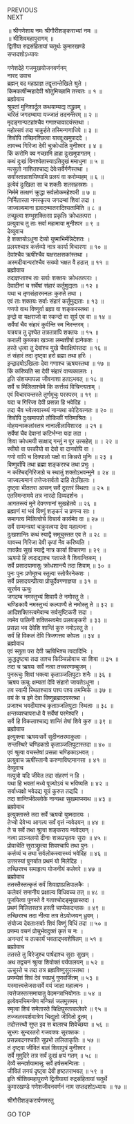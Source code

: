 PREVIOUS  
NEXT  
  
॥ श्रीगणेशाय नमः श्रीगौरीशङ्कराभ्यां नमः ॥  
॥ श्रीशिवमहापुराणम् ॥  
द्वितीया रुद्रसंहितायां चतुर्थः कुमारखण्डे  
सप्तदशोऽध्यायः  
  
गणेशदेहे गजमुखयोजनवर्णनम्  
नारद उवाच  
ब्रह्मन् वद महाप्राज्ञ तद्वृत्तान्तेखिले श्रुते ।  
किमकार्षीन्महादेवी श्रोतुमिच्छामि तत्त्वतः ॥ १ ॥  
ब्रह्मोवाच  
श्रूयतां मुनिशार्दूल कथयाम्यद्य तद्ध्रुवम् ।  
चरितं जगदम्बाया यज्जातं तदनन्तरम् ॥ २ ॥  
मृदङ्‌गान्पटहांश्चैव गणाश्चावादयंस्तथा ।  
महोत्सवं तदा चक्रुर्हते तस्मिन्गणाधिपे ॥ ३ ॥  
शिवोपि तच्छिरश्छित्वा यावद्दुःखमुपाददे ।  
तावच्च गिरिजा देवी चुक्रोधाति मुनीश्वर ॥ ४ ॥  
किं करोमि क्व गच्छामि हाहा दुःखमुपागतम् ।  
कथं दुःखं विनश्येतास्याऽतिदुखं ममाधुना ॥ ५ ॥  
मत्सुतो नाशितश्चाद्य देवेःसर्वैर्गणैस्तथा ।  
सर्वांस्तान्नाशयिष्यामि प्रलयं वा करोम्यहम् ॥ ६ ॥  
इत्येवं दुःखिता सा च शक्तीः शतसहस्रशः ।  
निर्ममे तत्क्षणं क्रुद्धा सर्वलोकमहेश्वरी ॥ ७ ॥  
निर्मितास्ता नमस्कृत्य जगदम्बां शिवां तदा ।  
जाज्वल्यमाना ह्यवदन्मातरादिश्यतामिति ॥ ८ ॥  
तच्छुत्वा शम्भुशक्तिःसा प्रकृतिः क्रोधतत्परा ।  
प्रत्युवाच तु ताः सर्वा महामाया मुनीश्वर ॥ ९ ॥  
देव्युवाच  
हे शक्तयोऽधुना देव्यो युष्माभिर्मन्निदेशतः ।  
प्रलयश्चात्र कर्त्तव्यो नात्र कार्या विचारणा ॥ १० ॥  
देवांश्चैव ऋषींश्चैव यक्षराक्षसकांस्तथा ।  
अस्मदीयान्परांश्चैव सख्यो भक्षत वै हठात् ॥ ११ ॥  
ब्रह्मोवाच  
तदाज्ञप्ताश्च ताः सर्वाः शक्तयः क्रोधतत्पराः ।  
देवादीनां च सर्वेषां संहारं कर्तुमुद्यताः ॥ १२ ॥  
यथा च तृणसंहारमनलः कुरुते तथा ।  
एवं ताः शक्तयः सर्वाः संहारं कर्तुमुद्यताः ॥ १३ ॥  
गणपो वाथ विष्णुर्वा ब्रह्मा वा शङ्करस्तथा ।  
इन्द्रो वा यक्षराजो वा स्कन्दो वा सूर्य एव वा ॥ १४ ॥  
सर्वेषां चैव संहारं कुर्वन्ति स्म निरन्तरम् ।  
यत्रयत्र तु दृश्येत तत्रतत्रापि शक्तयः ॥ १५ ॥  
कराली कुब्जका खञ्जा लम्बशीर्षा ह्यनेकशः ।  
हस्ते धृत्वा तु देवांश्च मुखे चैवाक्षिपंस्तदा ॥ १६ ॥  
तं संहारं तदा दृष्ट्वा हरो ब्रह्मा तथा हरिः ।  
इन्द्रादयोऽखिलाः देवा गणाश्च ऋषयस्तथा ॥ १७ ॥  
किं करिष्यति सा देवी संहारं वाप्यकालतः ।  
इति संशयमापन्ना जीवनाशा हताऽभवत् ॥ १८ ॥  
सर्वे च मिलिताश्चेमे कि कर्त्तव्यं विचिन्त्यताम् ।  
एवं विचारयन्तस्ते तूर्णमूचुः परस्परम् ॥ १९ ॥  
यदा च गिरिजा देवी प्रसन्ना हि भवेदिह ।  
तदा चैव भवेत्स्वास्थ्यं नान्यथा कोटियत्नतः ॥ २० ॥  
शिवोपि दुःखमापन्नो लौकिकीं गतिमाश्रितः ।  
मोहयन्सकलांस्तत्र नानालीलाविशारदः ॥ २१ ॥  
सर्वेषां चैव देवानां कटिर्भग्ना यदा तदा ।  
शिवा क्रोधमयी साक्षाद्‌ गन्तुं न पुर उत्सहेत् ॥ । २२ ॥  
स्वीयो वा परकीयो वा देवो वा दानवोपि वा ।  
गणो वापि च दिक्पालो यक्षो वा किन्नरो मुनिः ॥ २३ ॥  
विष्णुर्वापि तथा ब्रह्मा शङ्करश्च तथा प्रभुः ।  
न कश्चिद्‌गिरिजाग्रे च स्थातुं शक्तोऽभवन्मुने ॥ २४ ॥  
जाज्वल्यमानं तत्तेजःसर्वतो दाहि तेऽखिलाः ।  
दृष्ट्वा भीततरा आसन् सर्वे दूरतरं स्थिताः ॥ २५ ॥  
एतस्मिन्समये तत्र नारदो दिव्यदर्शनः ।  
आगतस्त्वं मुने देवगणानां सुखहेतवे ॥ २६ ॥  
ब्रह्माणं मां भवं विष्णुं शङ्करं च प्रणम्य साः ।  
समागत्य मिलित्वोचे विचार्य कार्यमेव वा ॥ २७ ॥  
सर्वे सम्मन्त्रयां चक्रुस्त्वया देवा महात्मना ।  
दुःखशान्तिः कथं स्याद्वै समूचुस्तत एव ते ॥ २८ ॥  
यावच्च गिरिजा देवी कृपां नैव करिष्यति ।  
तावन्नैव सुखं स्याद्वै नात्र कार्या विचारणा ॥ २९ ॥  
ऋषयो हि त्वदाद्याश्च गतास्ते वै शिवान्तिकम् ।  
सर्वे प्रसादयामासुः क्रोधशान्त्यै तदा शिवाम् ॥ ३० ॥  
पुनः पुनः प्रणेमुश्च स्तुत्वा स्तोत्रैरनेकशः ।  
सर्वे प्रसादयन्प्रीत्या प्रोचुर्देवगणाज्ञया ॥ ३१ ॥  
सुरर्षय ऊचुः  
जगदम्ब नमस्तुभ्यं शिवायै ते नमोस्तु ते ।  
चण्डिकायै नमस्तुभ्यं कल्याण्यै ते नमोस्तु ते ॥ ३२ ॥  
आदिशक्तिस्त्वमेवाम्ब सर्वसृष्टिकरी सदा ।  
त्वमेव पालिनी शक्तिस्त्वमेव प्रलयङ्‌करी ॥ ३३ ॥  
प्रसन्ना भव देवेशि शान्तिं कुरु नमोऽस्तु ते ।  
सर्वं हि विकलं देवि त्रिजगत्तव कोपतः ॥ ३४ ॥  
ब्रह्मोवाच  
एवं स्तुता परा देवी ऋषिभिश्च त्वदादिभिः ।  
क्रुद्धदृष्ट्या तदा ताश्च किञ्चिन्नोवाच सा शिवा ॥ ३५ ॥  
तदा च ऋषयः सर्वे नत्वा तच्चरणाम्बुजम् ।  
पुनरूचुः शिवां भक्त्या कृताञ्जलिपुटाः शनैः ॥ ३६ ॥  
ऋषय ऊचुः क्षम्यतां देवि संहारो जायतेऽधुना ।  
तव स्वामी स्थितश्चात्र पश्य पश्य तमम्बिके ॥ ३७ ॥  
वयं के च इमे देवा विष्णुब्रह्मादयस्तथा ।  
प्रजाश्च भवदीयाश्च कृताञ्जलिपुटाः स्थिताः ॥ ३८ ॥  
क्षन्तव्यश्चापराधो वै सर्वेषां परमेश्वरि ।  
सर्वे हि विकलाश्चाद्य शान्तिं तेषां शिवे कुरु ॥ ३९ ॥  
ब्रह्मोवाच  
इत्युक्त्वा ऋषयःसर्वे सुदीनतरमाकुलाः ।  
सन्तस्थिरे चण्डिकाग्रे कृताञ्जलिपुटास्तदा ॥ ४० ॥  
एवं श्रुत्वा वचस्तेषां प्रसन्ना चण्डिकाऽभवत् ।  
प्रत्युवाच ऋषींस्तान्वै करुणाविष्टमानसा ॥ ४१ ॥  
देव्युवाच  
मत्पुत्रो यदि जीवेत तदा संहरणं न हि ।  
यथा हि भवतां मध्ये पूज्योऽयं च भविष्यति ॥ ४२ ॥  
सर्वाध्यक्षो भवेदद्य यूयं कुरुत तद्यदि ।  
तदा शान्तिर्भवेल्लोके नान्यथा सुखमाप्स्यथ ॥ ४३ ॥  
ब्रह्मोवाच  
इत्युक्तास्ते तदा सर्वे ऋषयो युष्मदादयः ।  
तेभ्यो देवेभ्य आगत्य सर्वं वृत्तं न्यवेदयन् ॥ ४४ ॥  
ते च सर्वे तथा श्रुत्वा शङ्कराय न्यवेदयन् ।  
नत्वा प्राञ्जलयो दीनाः शक्रप्रभृतयः सुराः ॥ ४५ ॥  
प्रोवाचेति सुराञ्छ्रुत्वा शिवश्चापि तथा पुनः ।  
कर्त्तव्यं च तथा सर्वलोकस्वास्थ्यं भवेदिह ॥ ४६ ॥  
उत्तरस्यां पुनर्यात प्रथमं यो मिलेदिह ।  
तच्छिरश्च समाहृत्य योजनीयं कलेवरे ॥ ४७ ॥  
ब्रह्मोवाच  
ततस्तैस्तत्कृतं सर्वं शिवाज्ञाप्रतिपालकैः ।  
कलेवरं समानीय प्रक्षाल्य विधिवच्च तत् ॥ ४८ ॥  
पूजयित्वा पुनस्ते वै गताश्चोदङ्मुखास्तदा ।  
प्रथमं मिलितस्तत्र हस्ती चाप्येकदन्तकः ॥ ४९ ॥  
तच्छिरश्च तदा नीत्वा तत्र तेऽयोजयन् ध्रुवम् ।  
संयोज्य देवताःसर्वाः शिवं विष्णुं विधिं तदा ॥ ५० ॥  
प्रणम्य वचनं प्रोचुर्भवदुक्तं कृतं च नः ।  
अनन्तरं च तत्कार्यं भवताद्‌भवशेषितम् ॥ ५१ ॥  
ब्रह्मोवाच  
ततस्ते तु विरेजुश्च पार्षदाश्च सुराः सुखम् ।  
अथ तद्वचनं श्रुत्वा शिवोक्तं पर्यपालयन् ॥ ५२ ॥  
ऊचुस्ते च तदा तत्र ब्रह्मविष्णुसुरास्तथा ।  
प्रणम्येशं शिवं देवं स्वप्रभुं गुणवर्जितम् ॥ ५३ ॥  
यस्मात्त्वत्तेजसःसर्वे वयं जाता महात्मनः ।  
त्वत्तेजस्तत्समायातु वेदमन्त्राभियोगतः ॥ ५४ ॥  
इत्येवमभिमन्त्रेण मन्त्रितं जलमुत्तमम् ।  
स्मृत्वा शिवं समेतास्ते चिक्षिपुस्तत्कलेवरे ॥ ९५ ॥  
तज्जलस्पर्शमात्रेण चिद्युतो जीवितो द्रुतम् ।  
तदोत्तस्थौ सुप्त इव स बालश्च शिवेच्छया ॥ ५६ ॥  
सुभगः सुन्दरतरो गजवक्त्रः सुरक्तकः ।  
प्रसन्नवदनश्चाति सुप्रभो ललिताकृतिः ॥ ५७ ॥  
तं दृष्ट्वा जीवितं बालं शिवापुत्रं मुनीश्वर ।  
सर्वे मुमुदिरे तत्र सर्वं दुःखं क्षयं गतम् ॥ ५८ ॥  
देव्यै सन्दर्शयामासुः सर्वे हर्षसमन्विताः ।  
जीवितं तनयं दृष्ट्वा देवी हृष्टतराभवत् ॥ ५९ ॥  
इति श्रीशिवमहापुराणे द्वितीयायां रुद्रसंहितायां चतुर्थे  
कुमारखण्डे गणेशजीवनवर्णनं नाम सप्तदशोऽध्यायः ॥ १७ ॥  
  
  
श्रीगौरीशङ्करार्पणमस्तु  
  
GO TOP
